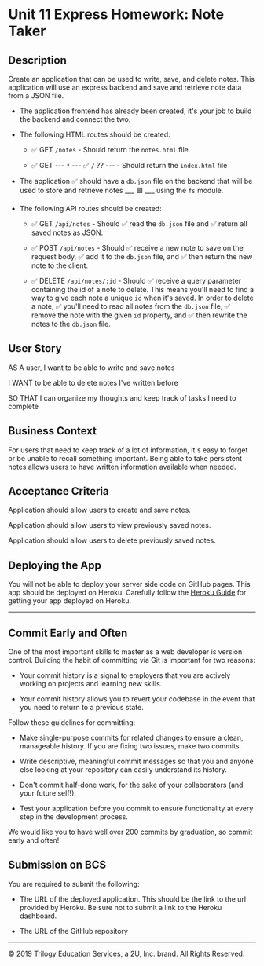 # Unit 11 Express Homework: Note Taker

## Description

Create an application that can be used to write, save, and delete notes. This application will use an express backend and save and retrieve note data from a JSON file.

* The application frontend has already been created, it's your job to build the backend and connect the two.

* The following HTML routes should be created:

  * ✅ GET `/notes` - Should return the `notes.html` file.

  * ✅ GET --- `*` --- ✅ `/` ?? --- - Should return the `index.html` file

* The application ✅ should have a `db.json` file on the backend that will be used to store and retrieve notes ___ 🟩 ___ using the `fs` module.

* The following API routes should be created:

  * ✅ GET `/api/notes` - Should ✅ read the `db.json` file and ✅ return all saved notes as JSON.

  * ✅ POST `/api/notes` - Should ✅ receive a new note to save on the request body, ✅ add it to the `db.json` file, and ✅ then return the new note to the client.

  * ✅ DELETE `/api/notes/:id` - Should ✅ receive a query parameter containing the id of a note to delete. This means you'll need to find a way to give each note a unique `id` when it's saved. In order to delete a note, ✅ you'll need to read all notes from the `db.json` file, ✅ remove the note with the given `id` property, and ✅ then rewrite the notes to the `db.json` file.

## User Story

AS A user, I want to be able to write and save notes

I WANT to be able to delete notes I've written before

SO THAT I can organize my thoughts and keep track of tasks I need to complete

## Business Context

For users that need to keep track of a lot of information, it's easy to forget or be unable to recall something important. Being able to take persistent notes allows users to have written information available when needed.

## Acceptance Criteria

Application should allow users to create and save notes.

Application should allow users to view previously saved notes.

Application should allow users to delete previously saved notes.

## Deploying the App

You will not be able to deploy your server side code on GitHub pages. This app should be deployed on Heroku. Carefully follow the [Heroku Guide](../04-Supplemental/HerokuGuide.md) for getting your app deployed on Heroku.

- - -

## Commit Early and Often

One of the most important skills to master as a web developer is version control. Building the habit of committing via Git is important for two reasons:

* Your commit history is a signal to employers that you are actively working on projects and learning new skills.

* Your commit history allows you to revert your codebase in the event that you need to return to a previous state.

Follow these guidelines for committing:

* Make single-purpose commits for related changes to ensure a clean, manageable history. If you are fixing two issues, make two commits.

* Write descriptive, meaningful commit messages so that you and anyone else looking at your repository can easily understand its history.

* Don't commit half-done work, for the sake of your collaborators (and your future self!).

* Test your application before you commit to ensure functionality at every step in the development process.

We would like you to have well over 200 commits by graduation, so commit early and often!

## Submission on BCS

You are required to submit the following:

* The URL of the deployed application. This should be the link to the url provided by Heroku. Be sure not to submit a link to the Heroku dashboard.

* The URL of the GitHub repository

- - -
© 2019 Trilogy Education Services, a 2U, Inc. brand. All Rights Reserved.